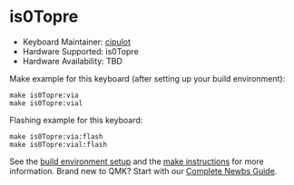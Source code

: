 # is0Topre

* Keyboard Maintainer: [cipulot](https://github.com/cipulot)
* Hardware Supported: is0Topre
* Hardware Availability: TBD

Make example for this keyboard (after setting up your build environment):

    make is0Topre:via
    make is0Topre:vial

Flashing example for this keyboard:

    make is0Topre:via:flash
    make is0Topre:vial:flash

See the [build environment setup](https://docs.qmk.fm/#/getting_started_build_tools) and the [make instructions](https://docs.qmk.fm/#/getting_started_make_guide) for more information. Brand new to QMK? Start with our [Complete Newbs Guide](https://docs.qmk.fm/#/newbs).
